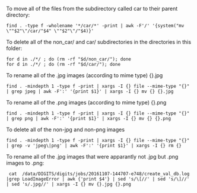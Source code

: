 To move all of the files from the subdirectory called car to their parent directory:  
```
find . -type f -wholename '*/car/*' -print | awk -F'/' '{system("mv \""$2"\"/car/"$4" \""$2"\"/"$4)}'
```

To delete all of the non_car/ and car/ subdirectories in the directories in this folder:  
```
for d in ./*/ ; do (rm -rf "$d/non_car/"); done
for d in ./*/ ; do (rm -rf "$d/car/"); done
```

To rename all of the .jpg images (according to mime type) {}.jpg
```
find . -mindepth 1 -type f -print | xargs -I {} file --mime-type "{}"  | grep jpeg | awk -F':' '{print $1}' | xargs -I {} mv {} {}.jpg
```

To rename all of the .png images (according to mime type) {}.png
```
find . -mindepth 1 -type f -print | xargs -I {} file --mime-type "{}"  | grep png | awk -F':' '{print $1}' | xargs -I {} mv {} {}.png
```

To delete all of the non-jpg and non-png images
```
find . -mindepth 1 -type f -print | xargs -I {} file --mime-type "{}" | grep -v 'jpeg\|png' | awk -F':' '{print $1}' | xargs -I {} rm {}
```

To rename all of the .jpg images that were apparantly not .jpg but .png images to .png:
```
 cat  /data/DIGITS/digits/jobs/20161107-144707-e748/create_val_db.log |grep LoadImageError | awk {'print $4'} | sed 's/\[//' | sed 's/\]//' | sed 's/.jpg//' | xargs -I {} mv {}.jpg {}.png
```
